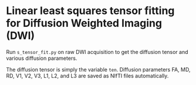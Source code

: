 # Linear least squares tensor fitting for Diffusion Weighted Imaging (DWI)

Run ```s_tensor_fit.py``` on raw DWI acquisition to get the diffusion tensor and various diffusion parameters.

The diffusion tensor is simply the variable ```ten```. Diffusion parameters FA, MD, RD, V1, V2, V3, L1, L2, and L3 are saved as NIfTI files automatically.

